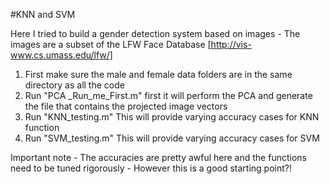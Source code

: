 #KNN and SVM

Here I tried to build a gender detection system based on images - The images are a subset of the LFW Face Database [http://vis-www.cs.umass.edu/lfw/]
1) First make sure the male and female data folders are in the same directory as all the code
2) Run "PCA _Run_me_First.m" first it will perform the PCA and generate the file that contains the projected image vectors
3) Run "KNN_testing.m" This will provide varying accuracy cases for KNN function
4) Run "SVM_testing.m" This will provide varying accuracy cases for SVM

Important note - The accuracies are pretty awful here and the functions need to be tuned rigorously - However this is a good starting point?!
